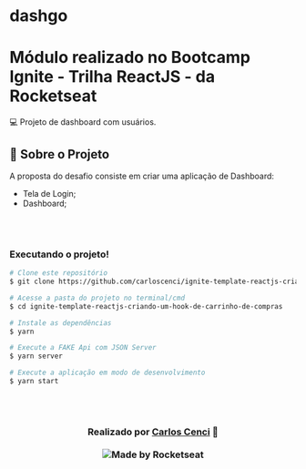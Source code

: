 # dashgo
# Módulo realizado no Bootcamp Ignite - Trilha ReactJS - da Rocketseat

:computer: Projeto de dashboard com usuários. 

## :bookmark_tabs: **Sobre o Projeto**

A proposta do desafio consiste em criar uma aplicação de Dashboard:

- Tela de Login;
- Dashboard;

<br>
<br>

### **Executando o projeto!**

```bash
# Clone este repositório
$ git clone https://github.com/carloscenci/ignite-template-reactjs-criando-um-hook-de-carrinho-de-compras.git

# Acesse a pasta do projeto no terminal/cmd
$ cd ignite-template-reactjs-criando-um-hook-de-carrinho-de-compras

# Instale as dependências
$ yarn

# Execute a FAKE Api com JSON Server
$ yarn server

# Execute a aplicação em modo de desenvolvimento
$ yarn start
```

<br>
<br>

<h3 align="center" justify="center">
Realizado por <a href="https://www.linkedin.com/in/carlos-cenci-5771921b1/">Carlos Cenci</a> 🚀
<br><br>

  <img alt="Made by Rocketseat" src="https://img.shields.io/badge/made%20by-Rocketseat-%237519C1">
</a>
</h3>

[Rocketseat]: https://rocketseat.com.br/
